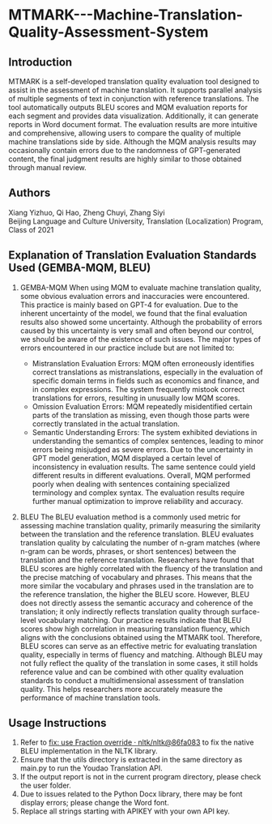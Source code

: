 # MTMARK---Machine-Translation-Quality-Assessment-System

## Introduction

MTMARK is a self-developed translation quality evaluation tool designed to assist in the assessment of machine translation. It supports parallel analysis of multiple segments of text in conjunction with reference translations. The tool automatically outputs BLEU scores and MQM evaluation reports for each segment and provides data visualization. Additionally, it can generate reports in Word document format. The evaluation results are more intuitive and comprehensive, allowing users to compare the quality of multiple machine translations side by side. Although the MQM analysis results may occasionally contain errors due to the randomness of GPT-generated content, the final judgment results are highly similar to those obtained through manual review.

## Authors

Xiang Yizhuo, Qi Hao, Zheng Chuyi, Zhang Siyi  
Beijing Language and Culture University, Translation (Localization) Program, Class of 2021

## Explanation of Translation Evaluation Standards Used (GEMBA-MQM, BLEU)

1. GEMBA-MQM
   When using MQM to evaluate machine translation quality, some obvious evaluation errors and inaccuracies were encountered. This practice is mainly based on GPT-4 for evaluation. Due to the inherent uncertainty of the model, we found that the final evaluation results also showed some uncertainty. Although the probability of errors caused by this uncertainty is very small and often beyond our control, we should be aware of the existence of such issues. The major types of errors encountered in our practice include but are not limited to:

   - Mistranslation Evaluation Errors: MQM often erroneously identifies correct translations as mistranslations, especially in the evaluation of specific domain terms in fields such as economics and finance, and in complex expressions. The system frequently mistook correct translations for errors, resulting in unusually low MQM scores.
   - Omission Evaluation Errors: MQM repeatedly misidentified certain parts of the translation as missing, even though those parts were correctly translated in the actual translation.
   - Semantic Understanding Errors: The system exhibited deviations in understanding the semantics of complex sentences, leading to minor errors being misjudged as severe errors.
     Due to the uncertainty in GPT model generation, MQM displayed a certain level of inconsistency in evaluation results. The same sentence could yield different results in different evaluations. Overall, MQM performed poorly when dealing with sentences containing specialized terminology and complex syntax. The evaluation results require further manual optimization to improve reliability and accuracy.

2. BLEU
   The BLEU evaluation method is a commonly used metric for assessing machine translation quality, primarily measuring the similarity between the translation and the reference translation. BLEU evaluates translation quality by calculating the number of n-gram matches (where n-gram can be words, phrases, or short sentences) between the translation and the reference translation.
   Researchers have found that BLEU scores are highly correlated with the fluency of the translation and the precise matching of vocabulary and phrases. This means that the more similar the vocabulary and phrases used in the translation are to the reference translation, the higher the BLEU score. However, BLEU does not directly assess the semantic accuracy and coherence of the translation; it only indirectly reflects translation quality through surface-level vocabulary matching.
   Our practice results indicate that BLEU scores show high correlation in measuring translation fluency, which aligns with the conclusions obtained using the MTMARK tool. Therefore, BLEU scores can serve as an effective metric for evaluating translation quality, especially in terms of fluency and matching. Although BLEU may not fully reflect the quality of the translation in some cases, it still holds reference value and can be combined with other quality evaluation standards to conduct a multidimensional assessment of translation quality. This helps researchers more accurately measure the performance of machine translation tools.

## Usage Instructions

1. Refer to [fix: use Fraction override · nltk/nltk@86fa083](https://github.com/nltk/nltk/commit/86fa0832f0f4b366f96867f59ae05d744d68b513) to fix the native BLEU implementation in the NLTK library.
2. Ensure that the utils directory is extracted in the same directory as main.py to run the Youdao Translation API.
3. If the output report is not in the current program directory, please check the user folder.
4. Due to issues related to the Python Docx library, there may be font display errors; please change the Word font.
5. Replace all strings starting with APIKEY with your own API key.
